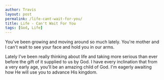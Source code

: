 ```yaml
---
author: Travis
layout: post
permalink: /life-cant-wait-for-you/
title: Life - Can't Wait For You
tags: [God, Life]
---
```


You've been growing and moving around so much lately. You're mother and I can't wait to see your face and hold you in our arms.  
  
Lately I've been really thinking about life and taking more serious than ever before the gift of it supplied to us by God. I have every inclination that from a very early age, you'll be an amazing child of God. I'm eagerly awaiting how He will use you to advance His kingdom.
